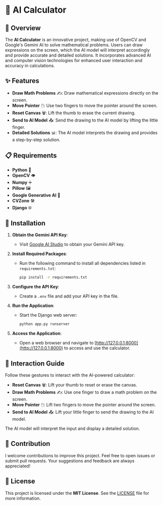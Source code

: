 # 🧮 AI Calculator

## 📝 Overview
The **AI Calculator** is an innovative project, making use of OpenCV and Google's Gemini AI to solve mathematical problems. Users can draw expressions on the screen, which the AI model will interpret accordingly and provide accurate and detailed solutions. It incorporates advanced AI and computer vision technologies for enhanced user interaction and accuracy in calculations.

## ✨ Features
- **Draw Math Problems** ✍️: Draw mathematical expressions directly on the screen.
- **Move Pointer** 🖱️: Use two fingers to move the pointer around the screen.
- **Reset Canvas** 🗑️: Lift the thumb to erase the current drawing.
- **Send to AI Model** 📤: Send the drawing to the AI model by lifting the little finger.
- **Detailed Solutions** 📊: The AI model interprets the drawing and provides a step-by-step solution.

## 📋 Requirements
- **Python** 🐍
- **OpenCV** 👁️
- **Numpy** ➗
- **Pillow** 🖼️
- **Google Generative AI** 🤖
- **CVZone** 🛠️
- **Django** 🌐

## 🚀 Installation

1. **Obtain the Gemini API Key**:
   - Visit [Google AI Studio](https://aistudio.google.com) to obtain your Gemini API key.

2. **Install Required Packages**:
   - Run the following command to install all dependencies listed in `requirements.txt`:
     ```bash
     pip install -r requirements.txt
     ```

3. **Configure the API Key**:
   - Create a `.env` file and add your API key in the file.

4. **Run the Application**:
   - Start the Django web server:
     ```bash
     python app.py runserver
     ```

5. **Access the Application**:
   - Open a web browser and navigate to [http://127.0.0.1:8000](http://127.0.0.1:8000) to access and use the calculator.

## 🎨 Interaction Guide

Follow these gestures to interact with the AI-powered calculator:
- **Reset Canvas** 🗑️: Lift your thumb to reset or erase the canvas.
- **Draw Math Problems** ✍️: Use one finger to draw a math problem on the screen.
- **Move Pointer** 🖱️: Lift two fingers to move the pointer around the screen.
- **Send to AI Model** 📤: Lift your little finger to send the drawing to the AI model.

The AI model will interpret the input and display a detailed solution.

## 🤝 Contribution

I welcome contributions to improve this project. Feel free to open issues or submit pull requests. Your suggestions and feedback are always appreciated!

## 📜 License

This project is licensed under the **MIT License**. See the [LICENSE](https://github.com/vtandon1204/ai-virtual-calculator/blob/main/LICENSE) file for more information.